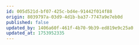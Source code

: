 ```yaml
---
id: 005d521d-bf07-425c-bd4e-91442f014f88
origin: 8039797a-03d9-4d1b-ba37-7747a9e7eb0d
published: false
updated_by: 1406a60f-461f-4b70-9b39-ed819e9c25a0
updated_at: 1753952335
---
```

